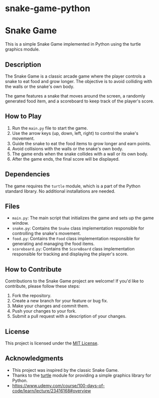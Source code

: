 # snake-game-python
# Snake Game

This is a simple Snake Game implemented in Python using the turtle graphics module.

## Description

The Snake Game is a classic arcade game where the player controls a snake to eat food and grow longer. The objective is to avoid colliding with the walls or the snake's own body.

The game features a snake that moves around the screen, a randomly generated food item, and a scoreboard to keep track of the player's score.

## How to Play

1. Run the `main.py` file to start the game.
2. Use the arrow keys (up, down, left, right) to control the snake's movement.
3. Guide the snake to eat the food items to grow longer and earn points.
4. Avoid collisions with the walls or the snake's own body.
5. The game ends when the snake collides with a wall or its own body.
6. After the game ends, the final score will be displayed.

## Dependencies

The game requires the `turtle` module, which is a part of the Python standard library. No additional installations are needed.

## Files

- `main.py`: The main script that initializes the game and sets up the game window.
- `snake.py`: Contains the `Snake` class implementation responsible for controlling the snake's movement.
- `food.py`: Contains the `Food` class implementation responsible for generating and managing the food items.
- `scoreboard.py`: Contains the `ScoreBoard` class implementation responsible for tracking and displaying the player's score.

## How to Contribute

Contributions to the Snake Game project are welcome! If you'd like to contribute, please follow these steps:

1. Fork the repository.
2. Create a new branch for your feature or bug fix.
3. Make your changes and commit them.
4. Push your changes to your fork.
5. Submit a pull request with a description of your changes.

## License

This project is licensed under the [MIT License](LICENSE).

## Acknowledgments

- This project was inspired by the classic Snake Game.
- Thanks to the [turtle](https://docs.python.org/3/library/turtle.html) module for providing a simple graphics library for Python.
- https://www.udemy.com/course/100-days-of-code/learn/lecture/23416168#overview
